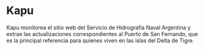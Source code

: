 Kapu
======

Kapu monitorea el sitio web del Servicio de Hidrografía Naval Argentina y extrae las actualizaciones correspondientes al Puerto de San Fernando, que es la principal referencia para quienes viven en las islas del Delta de Tigre.
